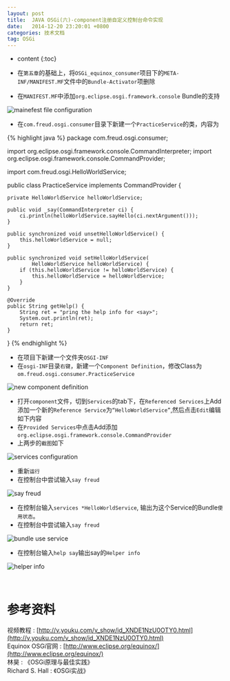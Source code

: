 ```yaml
---
layout: post
title:  JAVA OSGi(六)-component注册自定义控制台命令实现
date:   2014-12-20 23:20:01 +0800
categories: 技术文档
tag: OSGi
---
```


* content
{:toc}


* 在`第五章`的基础上，将`OSGi_equinox_consumer`项目下的`META-INF/MANIFEST.MF`文件中的`Bundle-Activator`项删除
* 在`MANIFEST.MF`中添加`org.eclipse.osgi.framework.console` Bundle的支持

![mainefest file configuration](/images/blog/osgi/6-component-register-user-defined-command/1_mf_file_configuration.png)

* 在`com.freud.osgi.consumer`目录下新建一个`PracticeService`的类，内容为

{% highlight java %}
package com.freud.osgi.consumer;

import org.eclipse.osgi.framework.console.CommandInterpreter;
import org.eclipse.osgi.framework.console.CommandProvider;

import com.freud.osgi.HelloWorldService;

public class PracticeService implements CommandProvider {

	private HelloWorldService helloWorldService;

	public void _say(CommandInterpreter ci) {
		ci.println(helloWorldService.sayHello(ci.nextArgument()));
	}

	public synchronized void unsetHelloWorldService() {
		this.helloWorldService = null;
	}

	public synchronized void setHelloWorldService(
			HelloWorldService helloWorldService) {
		if (this.helloWorldService != helloWorldService) {
			this.helloWorldService = helloWorldService;
		}
	}

	@Override
	public String getHelp() {
		String ret = "pring the help info for <say>";
		System.out.println(ret);
		return ret;
	}

}
{% endhighlight %}

* 在项目下新建一个文件夹`OSGI-INF`
* 在`osgi-INF`目录`右键`，新建一个`Component Definition`，修改Class为`om.freud.osgi.consumer.PracticeService`

![new component definition](/images/blog/osgi/6-component-register-user-defined-command/2_new_component_definition.png)

* 打开`component`文件，切到`Services`的tab下，在`Referenced Services`上Add添加一个新的`Reference Service`为`“HelloWorldService”`,然后点击`Edit`编辑如下内容
* 在`Provided Services`中点击Add添加`org.eclipse.osgi.framework.console.CommandProvider`
* 上两步的`截图`如下

![services configuration](/images/blog/osgi/6-component-register-user-defined-command/3_services_configuration.png)

* 重新`运行`
* 在控制台中尝试输入`say freud`

![say freud](/images/blog/osgi/6-component-register-user-defined-command/4_say_freud.png)

* 在控制台输入`services *HelloWorldService`, 输出为这个Service的Bundle`使用状态`。
* 在控制台中尝试输入`say freud`

![bundle use service](/images/blog/osgi/6-component-register-user-defined-command/5_bundle_use_service.png)

* 在控制台输入`help say`输出say的`Helper info`

![helper info](/images/blog/osgi/6-component-register-user-defined-command/6_helper_info.png)

<br/>

参考资料
================================

视频教程 : [http://v.youku.com/v_show/id_XNDE1NzU0OTY0.html](http://v.youku.com/v_show/id_XNDE1NzU0OTY0.html)
<br/>
Equinox OSGi官网 : [http://www.eclipse.org/equinox/](http://www.eclipse.org/equinox/)
<br/>
林昊 : 《OSGi原理与最佳实践》
<br/>
Richard S. Hall : 《OSGi实战》